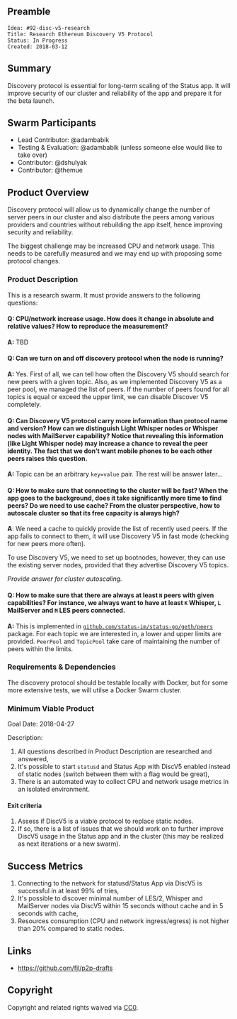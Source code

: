 ## Preamble

    Idea: #92-disc-v5-research
    Title: Research Ethereum Discovery V5 Protocol
    Status: In Progress
    Created: 2018-03-12

## Summary
Discovery protocol is essential for long-term scaling of the Status app. It will improve security of our cluster and reliability of the app and prepare it for the beta launch.

## Swarm Participants
- Lead Contributor: @adambabik
- Testing & Evaluation: @adambabik (unless someone else would like to take over)
- Contributor: @dshulyak
- Contributor: @themue

## Product Overview
Discovery protocol will allow us to dynamically change the number of server peers in our cluster and also distribute the peers among various providers and countries without rebuilding the app itself, hence improving security and reliability.

The biggest challenge may be increased CPU and network usage. This needs to be carefully measured and we may end up with proposing some protocol changes.

### Product Description

This is a research swarm. It must provide answers to the following questions:

#### Q: CPU/network increase usage. How does it change in absolute and relative values? How to reproduce the measurement?

**A:** TBD


#### Q: Can we turn on and off discovery protocol when the node is running?

**A:** Yes. First of all, we can tell how often the Discovery V5 should search for new peers with a given topic. Also, as we implemented Discovery V5 as a peer pool, we managed the list of peers. If the number of peers found for all topics is equal or exceed the upper limit, we can disable Discover V5 completely.


#### Q: Can Discovery V5 protocol carry more information than protocol name and version? How can we distinguish Light Whisper nodes or Whisper nodes with MailServer capability? Notice that revealing this information (like Light Whisper node) may increase a chance to reveal the peer identity. The fact that we don’t want mobile phones to be each other peers raises this question.

**A:** Topic can be an arbitrary `key=value` pair. The rest will be answer later...


#### Q: How to make sure that connecting to the cluster will be fast? When the app goes to the background, does it take significantly more time to find peers? Do we need to use cache? From the cluster perspective, how to autoscale cluster so that its free capacity is always high?

**A**: We need a cache to quickly provide the list of recently used peers. If the app fails to connect to them, it will use Discovery V5 in fast mode (checking for new peers more often).

To use Discovery V5, we need to set up bootnodes, however, they can use the existing server nodes, provided that they advertise Discovery V5 topics.

*Provide answer for cluster autoscaling.*


#### Q: How to make sure that there are always at least `N` peers with given capabilities? For instance, we always want to have at least `K` Whisper, `L` MailServer and `M` LES peers connected.

**A:** This is implemented in [`github.com/status-im/status-go/geth/peers`](https://github.com/status-im/status-go/tree/develop/geth/peers) package. For each topic we are interested in, a lower and upper limits are provided. `PeerPool` and `TopicPool` take care of maintaining the number of peers within the limits.


### Requirements & Dependencies
The discovery protocol should be testable locally with Docker, but for some more extensive tests, we will utilse a Docker Swarm cluster.

### Minimum Viable Product
Goal Date: 2018-04-27

Description:
1. All questions described in Product Description are researched and answered,
1. It's possible to start `statusd` and Status App with DiscV5 enabled instead of static nodes (switch between them with a flag would be great),
1. There is an automated way to collect CPU and network usage metrics in an isolated environment.

#### Exit criteria

1. Assess if DiscV5 is a viable protocol to replace static nodes.
1. If so, there is a list of issues that we should work on to further improve DiscV5 usage in the Status app and in the cluster (this may be realized as next iterations or a new swarm).

## Success Metrics
1. Connecting to the network for statusd/Status App via DiscV5 is successful in at least 99% of tries,
1. It's possible to discover minimal number of LES/2, Whisper and MailServer nodes via DiscV5 within 15 seconds without cache and in 5 seconds with cache,
1. Resources consumption (CPU and network ingress/egress) is not higher than 20% compared to static nodes.

## Links
* https://github.com/fjl/p2p-drafts

## Copyright
Copyright and related rights waived via [CC0](https://creativecommons.org/publicdomain/zero/1.0/).

